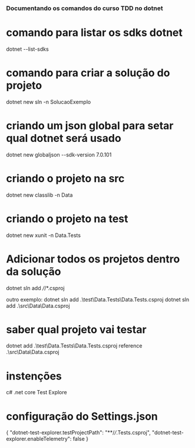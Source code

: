 ### Documentando os comandos do curso TDD no dotnet

# comando para listar os sdks dotnet
dotnet --list-sdks 

# comando para criar a solução do projeto
dotnet new sln -n SolucaoExemplo 

# criando um json global para setar qual dotnet será usado
dotnet new globaljson --sdk-version 7.0.101

# criando o projeto na src
dotnet new classlib -n Data

# criando o projeto na test
dotnet new xunit -n Data.Tests

# Adicionar todos os projetos dentro da solução
dotnet sln add */*/*.csproj

outro exemplo:
dotnet sln add .\test\Data.Tests\Data.Tests.csproj
dotnet sln add .\src\Data\Data.csproj 

# saber qual projeto vai testar
dotnet add .\test\Data.Tests\Data.Tests.csproj reference .\src\Data\Data.csproj

# instenções 
c#
.net core Test Explore

# configuração do Settings.json

{
    "dotnet-test-explorer.testProjectPath": "**/*/*.Tests.csproj",
    "dotnet-test-explorer.enableTelemetry": false
}
    